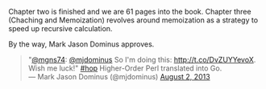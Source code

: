 Chapter two is finished and we are 61 pages into the book. Chapter three (Chaching and Memoization) revolves around memoization as a strategy to speed up recursive calculation.

By the way, Mark Jason Dominus approves.

<blockquote class="twitter-tweet">
"<a href="https://twitter.com/mgns74">@mgns74</a>: <a href="https://twitter.com/mjdominus">@mjdominus</a> So I'm doing this: <a href="http://t.co/DvZUYYevoX">http://t.co/DvZUYYevoX</a>. Wish me luck!" <a href="https://twitter.com/search?q=%23hop&amp;src=hash">#hop</a> Higher-Order Perl translated into Go.<br />
— Mark Jason Dominus (@mjdominus) <a href="https://twitter.com/mjdominus/statuses/363300601373163520">August 2, 2013</a></blockquote>
<script async="" charset="utf-8" src="//platform.twitter.com/widgets.js"></script>